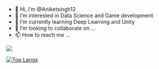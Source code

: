 - 👋 Hi, I’m @Aniketsingh12
- 👀 I’m interested in Data Science and Game development
- 🌱 I’m currently learning Deep Learning and Unity
- 💞️ I’m looking to collaborate on ...
- 📫 How to reach me ...

<!---
Aniketsingh12/Aniketsingh12 is a ✨ special ✨ repository because its `README.md` (this file) appears on your GitHub profile.
You can click the Preview link to take a look at your changes.
--->

<img 
   src="https://github-readme-stats.vercel.app/api?username=Aniketsingh12&show_icons=true&theme=tokyonight" 
/>

[![Top Langs](https://github-readme-stats.vercel.app/api/top-langs/?username=Aniketsingh12)](https://github.com/anuraghazra/github-readme-stats)
